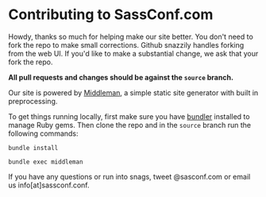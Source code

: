 # Contributing to SassConf.com

Howdy, thanks so much for helping make our site better. You don't need to fork the repo to make small corrections. Github snazzily handles forking from the web UI. If you'd like to make a substantial change, we ask that your fork the repo.

**All pull requests and changes should be against the `source` branch.**

Our site is powered by [Middleman](https://middlemanapp.com/), a simple static site generator with built in preprocessing.

To get things running locally, first make sure you have [bundler](http://bundler.io/) installed to manage Ruby gems. Then clone the repo and in the `source` branch run the following commands:

`bundle install`

`bundle exec middleman`

If you have any questions or run into snags, tweet @sasconf.com or email us info[at]sassconf.conf.
